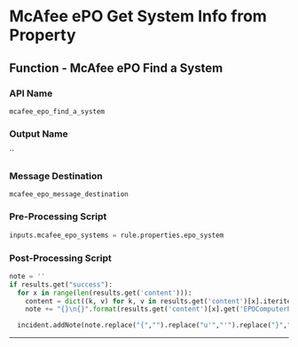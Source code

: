 <!--
    DO NOT MANUALLY EDIT THIS FILE
    THIS FILE IS AUTOMATICALLY GENERATED WITH resilient-sdk codegen
    Generated with resilient-sdk v50.0.151
-->

# McAfee ePO Get System Info from Property

## Function - McAfee ePO Find a System

### API Name
`mcafee_epo_find_a_system`

### Output Name
``

### Message Destination
`mcafee_epo_message_destination`

### Pre-Processing Script
```python
inputs.mcafee_epo_systems = rule.properties.epo_system
```

### Post-Processing Script
```python
note = ''
if results.get("success"):
  for x in range(len(results.get('content'))):
    content = dict((k, v) for k, v in results.get('content')[x].iteritems() if v and "N/A" not in str(v))
    note += "{}\n{}".format(results.get('content')[x].get('EPOComputerProperties.ComputerName'), str(content))

  incident.addNote(note.replace("{","").replace("u'","'").replace("}","\n\n"))
```

---

